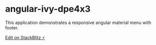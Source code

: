 # angular-ivy-dpe4x3

This application demonstrates a responsive angular material menu with footer. 

[Edit on StackBlitz ⚡️](https://stackblitz.com/edit/angular-ivy-dpe4x3)
